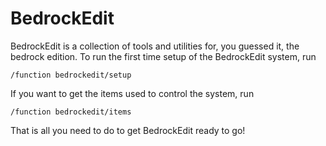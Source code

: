 # BedrockEdit
BedrockEdit is a collection of tools and utilities for, you guessed it, the bedrock edition.
To run the first time setup of the BedrockEdit system, run
```
/function bedrockedit/setup
```
If you want to get the items used to control the system, run
```
/function bedrockedit/items
```
That is all you need to do to get BedrockEdit ready to go! 
